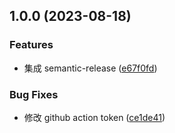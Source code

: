 ## 1.0.0 (2023-08-18)


### Features

* 集成 semantic-release ([e67f0fd](https://github.com/lwsgh/semantic-release-example/commit/e67f0fd2983dc2f97de8e4aa0dcd598564a20ab2))


### Bug Fixes

* 修改 github action token ([ce1de41](https://github.com/lwsgh/semantic-release-example/commit/ce1de4158bf2417eebf5cc51e6c1362ffc44fc06))
